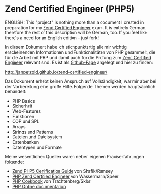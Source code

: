 Zend Certified Engineer (PHP5)
==============================

ENGLISH: This "project" is nothing more than a document I created in preparation for my [Zend Certified Engineer](http://www.zend.com/services/certification/php-5-certification/) exam. It is entirely German, therefore the rest of this description will be German, too. If you feel like there's a need for an English edition - just fork!

In diesem Dokument habe ich stichpunktartig alle mir wichtig erscheinenden Informationen und Funktionalitäten von PHP gesammelt, die für die Arbeit mit PHP und damit auch für die Prüfung zum [Zend Certified Engineer](http://www.zend.com/services/certification/php-5-certification/) relevant sind. Es ist als [Github-Page](http://pages.github.com/) angelegt und hier zu finden:

http://janpetzold.github.io/zend-certified-engineer/

Das Dokument erhebt keinen Anspruch auf Vollständigkeit, war mir aber bei der Vorbereitung eine große Hilfe. Folgende Themen werden hauptsächlich behandelt:

* PHP Basics
* Sicherheit
* Web-Features
* Funktionen
* OOP und SPL
* Arrays
* Strings und Patterns
* Dateien und Dateisystem
* Datenbanken
* Datentypen und Formate

Meine wesentlichen Quellen waren neben eigenen Praxiserfahrungen folgende:

* [Zend PHP5 Certification Guide](http://www.amazon.com/architects-Zend-Certification-Study-Guide/dp/0973862149) von Shafik/Ramsey
* [PHP Zend Certified Engineer](http://www.amazon.de/PHP-Zend-Certified-Engineer-Zertifizierung/dp/3826691407) von Wassermann/Speer
* [PHP Cookbook](http://www.amazon.com/PHP-Cookbook-Solutions-Examples-Programmers/dp/0596101015) von Trachtenberg/Sklar
* [PHP Online documentation](http://www.php.net/manual/en/)
